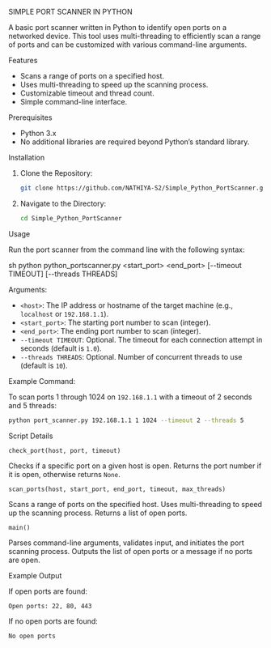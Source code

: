 SIMPLE PORT SCANNER IN PYTHON

A basic port scanner written in Python to identify open ports on a networked device. This tool uses multi-threading to efficiently scan a range of ports and can be customized with various command-line arguments.

Features

- Scans a range of ports on a specified host.
- Uses multi-threading to speed up the scanning process.
- Customizable timeout and thread count.
- Simple command-line interface.

Prerequisites

- Python 3.x
- No additional libraries are required beyond Python’s standard library.

Installation

1. Clone the Repository:

   ```sh
   git clone https://github.com/NATHIYA-S2/Simple_Python_PortScanner.git
   ```

3. Navigate to the Directory:

   ```sh
   cd Simple_Python_PortScanner
   ```

Usage

Run the port scanner from the command line with the following syntax:

sh
python python_portscanner.py <host> <start_port> <end_port> [--timeout TIMEOUT] [--threads THREADS]


Arguments:

- `<host>`: The IP address or hostname of the target machine (e.g., `localhost` or `192.168.1.1`).
- `<start_port>`: The starting port number to scan (integer).
- `<end_port>`: The ending port number to scan (integer).
- `--timeout TIMEOUT`: Optional. The timeout for each connection attempt in seconds (default is `1.0`).
- `--threads THREADS`: Optional. Number of concurrent threads to use (default is `10`).

Example Command:

To scan ports 1 through 1024 on `192.168.1.1` with a timeout of 2 seconds and 5 threads:

```sh
python port_scanner.py 192.168.1.1 1 1024 --timeout 2 --threads 5
```

Script Details

`check_port(host, port, timeout)`

Checks if a specific port on a given host is open. Returns the port number if it is open, otherwise returns `None`.

`scan_ports(host, start_port, end_port, timeout, max_threads)`

Scans a range of ports on the specified host. Uses multi-threading to speed up the scanning process. Returns a list of open ports.

`main()`

Parses command-line arguments, validates input, and initiates the port scanning process. Outputs the list of open ports or a message if no ports are open.

Example Output

If open ports are found:

```
Open ports: 22, 80, 443
```

If no open ports are found:

```
No open ports
